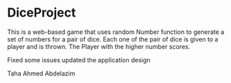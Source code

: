# DiceProject
This is a web-based game that uses random Number function to generate a set of numbers for a pair of dice.
Each one of the pair of dice is given to a player and is thrown. 
The Player with the higher number scores.

Fixed some issues
updated the application design

Taha Ahmed Abdelazim 
